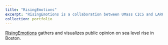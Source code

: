 ```yaml
---
title: "RisingEmotions"
excerpt: "RisingEmotions is a collaboration between UMass CICS and LARP departments. The objective is to raise awareness about the sea-level rise in Boston. It is an opinion gathering tool that collects people's thoughts and feelings towards the issue and visualizes the public consensus. <br/><img src='/images/re.png'>"
collection: portfolio
---
```


[RisingEmotions](https://risingemotions.cs.umass.edu/) gathers and visualizes public opinion on sea level rise in Boston.
